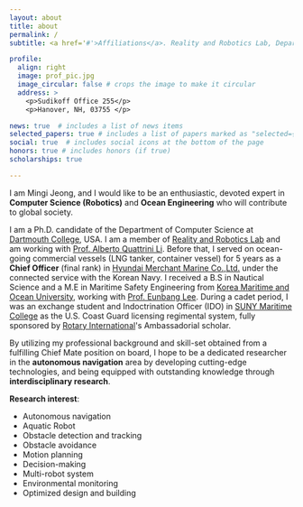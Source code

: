 ```yaml
---
layout: about
title: about
permalink: /
subtitle: <a href='#'>Affiliations</a>. Reality and Robotics Lab, Department of Computer Science, Dartmouth College, USA

profile:
  align: right
  image: prof_pic.jpg
  image_circular: false # crops the image to make it circular
  address: >
    <p>Sudikoff Office 255</p>
    <p>Hanover, NH, 03755 </p>

news: true  # includes a list of news items
selected_papers: true # includes a list of papers marked as "selected={true}"
social: true  # includes social icons at the bottom of the page
honors: true # includes honors (if true)
scholarships: true

---
```


I am Mingi Jeong, and I would like to be an enthusiastic, devoted expert in __Computer Science (Robotics)__ and __Ocean Engineering__ who will contribute to global society. 

I am a Ph.D. candidate of the Department of Computer Science at [Dartmouth College](https://home.dartmouth.edu/), USA. I am a member of [Reality and Robotics Lab](https://rlab.cs.dartmouth.edu/home/) and am working with [Prof. Alberto Quattrini Li](https://rlab.cs.dartmouth.edu/albertoq/). Before that, I served on ocean-going commercial vessels (LNG tanker, container vessel) for 5 years as a __Chief Officer__ (final rank) in [Hyundai Merchant Marine Co.,Ltd.](http://www.hmm21.com/cms/company/engn/index.jsp) under the connected service with the Korean Navy. I received a B.S in Nautical Science and a M.E in Maritime Safety Engineering from [Korea Maritime and Ocean University](https://www.kmou.ac.kr/english/main.do), working with [Prof. Eunbang Lee](https://www.kmou.ac.kr/mp/cm/cntnts/cntntsView.do?mi=2062&cntntsId=701). During a cadet period, I was an exchange student and Indoctrination Officer (IDO) in [SUNY Maritime College](https://www.sunymaritime.edu/) as the U.S. Coast Guard licensing regimental system, fully sponsored by [Rotary International](https://www.rotary.org/en)'s Ambassadorial scholar.


By utilizing my professional background and skill-set obtained from a fulfilling Chief Mate position on board, I hope to be a dedicated researcher in the __autonomous navigation__ area by developing cutting-edge technologies, and being equipped with outstanding knowledge through __interdisciplinary research__.

<!-- I am mainly focuses on marine autonomy by surface vehicles. I study design platform, situational awareness, and obstacle avoidance algorithms of robotic boats through __interdisciplinary research__ to contribute to safe and efficient autonomous navigation in real-world environments.  -->
 
__Research interest__:
* Autonomous navigation
* Aquatic Robot
* Obstacle detection and tracking
* Obstacle avoidance
* Motion planning
* Decision-making
* Multi-robot system
* Environmental monitoring
* Optimized design and building


